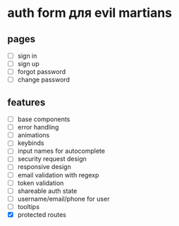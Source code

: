 # auth form для evil martians

## pages
* [ ] sign in 
* [ ] sign up 
* [ ] forgot password 
* [ ] change password 
## features
* [ ] base components 
* [ ] error handling 
* [ ] animations 
* [ ] keybinds 
* [ ] input names for autocomplete 
* [ ] security request design 
* [ ] responsive design 
* [ ] email validation with regexp 
* [ ] token validation 
* [ ] shareable auth state 
* [ ] username/email/phone for user 
* [ ] tooltips 
* [x] protected routes